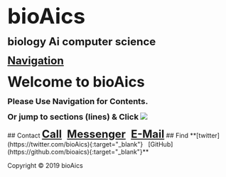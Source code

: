 <p><strong><font size="7">bioAics</font></strong></p>
<p><strong><font size="5">biology Ai computer science</font></strong></p>
<p><strong><font size="5"><a href="https://bioaics.github.io">Navigation</a></font></strong></p>
<p><strong><font size="6">Welcome to bioAics</font></strong></p>
<p><strong><font size="4">Please Use Navigation for Contents.</font></strong></p>
<p><strong><font size="4">Or jump to sections (lines) & Click</font></strong> <img src="https://bioaics.github.io/bioAics link symbol.png" ></p>
## Contact
<strong><font size="5"><a href="tel:+31685842325">Call</a></font></strong>
&nbsp;
<strong><font size="5"><a href="https://m.me/bioAics">Messenger</a></font></strong>
&nbsp;
<strong><font size="5"><a href="mailto:bioaics.x@gmail.com">E-Mail</a></font></strong>
## Find
**[twitter](https://twitter.com/bioAics){:target="_blank"}&nbsp;&nbsp;&nbsp;[GitHub](https://github.com/bioaics){:target="_blank"}**

Copyright © 2019 bioAics
